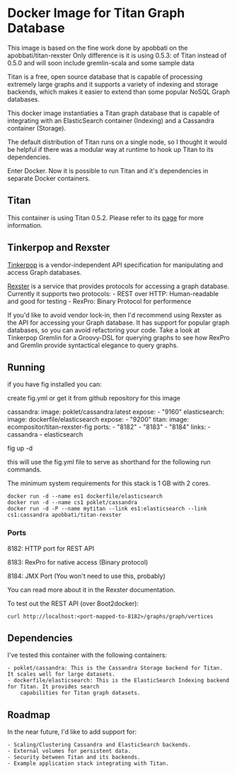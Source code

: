# Docker Image for Titan Graph Database


This image is based on the fine work done by apobbati on the apobbati/titan-rexster
Only difference is it is using 0.5.3: of Titan instead of 0.5.0 and will soon include gremlin-scala and some 
sample data

Titan is a free, open source database that is capable of processing
extremely large graphs and it supports a variety of indexing and storage backends,
which makes it easier to extend than some popular NoSQL Graph databases.

This docker image instantiaties a Titan graph database that is capable of
integrating with an ElasticSearch container (Indexing) and a Cassandra container (Storage).

The default distribution of Titan runs on a single node, so I thought it would be helpful
if there was a modular way at runtime to hook up Titan to its dependencies.

Enter Docker. Now it is possible to run Titan and it's dependencies in separate Docker containers.

## Titan

This container is using Titan 0.5.2. Please refer to
its [page](https://github.com/thinkaurelius/titan/wiki/Downloads) for more information.

## Tinkerpop and Rexster

[Tinkerpop](http://www.tinkerpop.com/) is a vendor-independent API specification for
manipulating and access Graph databases.

[Rexster](https://github.com/tinkerpop/rexster/wiki) is a service that provides protocols
for accessing a graph database. Currently it supports two protocols:
	- REST over HTTP: Human-readable and good for testing
	- RexPro: Binary Protocol for performence

If you'd like to avoid vendor lock-in, then I'd recommend using Rexster as the API
for accessing your Graph database. It has support for popular graph databases,
so you can avoid refactoring your code. Take a look at Tinkerpop Gremlin for a
Groovy-DSL for querying graphs to see how RexPro and Gremlin provide syntactical
elegance to query graphs.

## Running

if you have fig installed you can:

create fig.yml or get it from github repository for this image

cassandra:
  image: poklet/cassandra:latest
  expose:
    - "9160"
elasticsearch:
  image: dockerfile/elasticsearch
  expose:
    - "9200"
titan:
  image: ecompositor/titan-rexster-fig
  ports:
    - "8182"
    - "8183"
    - "8184"
  links:
    - cassandra
    - elasticsearch

 
fig up -d 

this will use the fig.yml file to serve as shorthand for the following run commands.


The minimum system requirements for this stack is 1 GB with 2 cores.

```
docker run -d --name es1 dockerfile/elasticsearch
docker run -d --name cs1 poklet/cassandra
docker run -d -P --name mytitan --link es1:elasticsearch --link cs1:cassandra apobbati/titan-rexster
```

### Ports

8182: HTTP port for REST API

8183: RexPro for native access (Binary protocol)

8184: JMX Port (You won't need to use this, probably)

You can read more about it in the Rexster documentation.

To test out the REST API (over Boot2docker):

```
curl http://localhost:<port-mapped-to-8182>/graphs/graph/vertices
```

## Dependencies

I've tested this container with the following containers:

	- poklet/cassandra: This is the Cassandra Storage backend for Titan. It scales well for large datasets.
	- dockerfile/elasticsearch: This is the ElasticSearch Indexing backend for Titan. It provides search
		capabilities for Titan graph datasets.

## Roadmap

In the near future, I'd like to add support for:

	- Scaling/Clustering Cassandra and ElasticSearch backends.
	- External volumes for persistent data.
	- Security between Titan and its backends.
	- Example application stack integrating with Titan.

